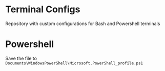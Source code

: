 # Terminal Configs
Repository with custom configurations for Bash and Powershell terminals

# Powershell
Save the file to `Documents\WindowsPowerShell\Microsoft.PowerShell_profile.ps1`
